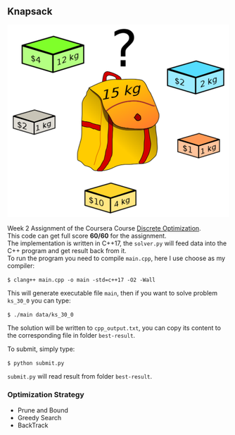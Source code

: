 ## Knapsack

![knapsack](./knapsack.png)

Week 2 Assignment of the Coursera Course [Discrete Optimization](https://www.coursera.org/learn/discrete-optimization/home/info).  
This code can get full score **60/60** for the assignment.  
The implementation is written in C++17, the `solver.py` will feed data into the C++ program and get result back from it.  
To run the program you need to compile `main.cpp`, here I use choose as my compiler:

`$ clang++ main.cpp -o main -std=c++17 -O2 -Wall`

This will generate executable file `main`, then if you want to solve problem `ks_30_0` you can type:

`$ ./main data/ks_30_0`

The solution will be written to `cpp_output.txt`, you can copy its content to the corresponding file in folder `best-result`.

To submit, simply type:

`$ python submit.py`

`submit.py` will read result from folder `best-result`.

### Optimization Strategy

* Prune and Bound
* Greedy Search
* BackTrack
